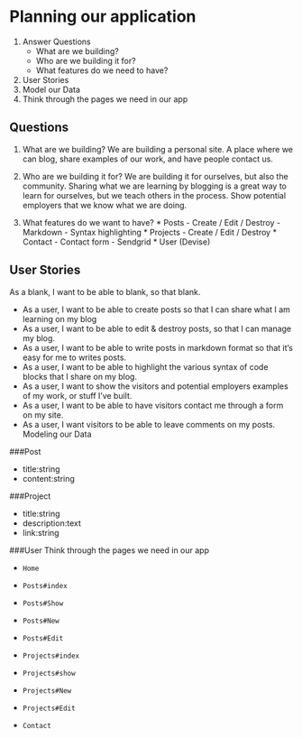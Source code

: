 
# Planning our application 

1. Answer Questions
    - What are we building?
    - Who are we building it for?
    - What features do we need to have?
2. User Stories
3. Model our Data
4. Think through the pages we need in our app

## Questions

1. What are we building? We are building a personal site. A place where we can blog, share examples of our work, and have people contact us.
   
2. Who are we building it for? We are building it for ourselves, but also the community. Sharing what we are learning by blogging is a great way to learn for ourselves, but we teach others in the process. Show potential employers that we know what we are doing.

3. What features do we want to have?
       * Posts
           - Create / Edit / Destroy
           - Markdown
           - Syntax highlighting
       * Projects
           - Create / Edit / Destroy
       * Contact
           - Contact form
           - Sendgrid
       * User (Devise)

## User Stories

As a blank, I want to be able to blank, so that blank.

- As a user, I want to be able to create posts so that I can share what I am learning on my blog
- As a user, I want to be able to edit & destroy posts, so that I can manage my blog.
- As a user, I want to be able to write posts in markdown format so that it’s easy for me to writes posts.
- As a user, I want to be able to highlight the various syntax of code blocks that I share on my blog.
- As a user, I want to show the visitors and potential employers examples of my work, or stuff I’ve built.
- As a user, I want to be able to have visitors contact me through a form on my site.
- As a user, I want visitors to be able to leave comments on my posts.
Modeling our Data

###Post

* title:string
* content:string

###Project

* title:string
* description:text
* link:string

###User
Think through the pages we need in our app

*     Home
*     Posts#index
*     Posts#Show
*     Posts#New
*     Posts#Edit
*     Projects#index
*     Projects#show
*     Projects#New
*     Projects#Edit
*     Contact

